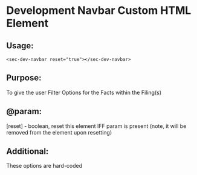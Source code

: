 # Development Navbar Custom HTML Element

## Usage:

`<sec-dev-navbar reset="true"></sec-dev-navbar>`

## Purpose:
To give the user Filter Options for the Facts within the Filing(s)

## @param:
[reset] - boolean, reset this element IFF param is present (note, it will be removed from the element upon resetting)

## Additional:
These options are hard-coded